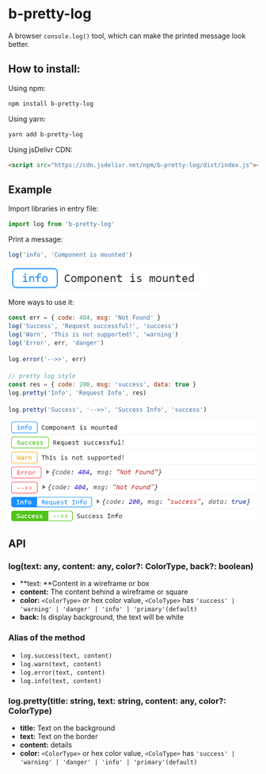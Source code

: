 # b-pretty-log

A browser `console.log()` tool, which can make the printed message look better.

## How to install:

Using npm:
```bash
npm install b-pretty-log
```

Using yarn:
```bash
yarn add b-pretty-log
```

Using jsDelivr CDN:
```html
<script src="https://cdn.jsdelivr.net/npm/b-pretty-log/dist/index.js"></script>
```

## Example

Import libraries in entry file:
```javascript
import log from 'b-pretty-log'
```

Print a message:
```javascript
log('info', 'Component is mounted')
```

![e-01](./assets/e-01.png)

More ways to use it:

```javascript
const err = { code: 404, msg: 'Not Found' }
log('Success', 'Request successful!', 'success')
log('Warn', 'This is not supported!', 'warning')
log('Error', err, 'danger')

log.error('-->>', err)

// pretty log style
const res = { code: 200, msg: 'success', data: true }
log.pretty('Info', 'Request Info', res)

log.pretty('Success', '-->>', 'Success Info', 'success')
```

![e-02](./assets/e-02.png)

## API

### log(text: any, content: any, color?: ColorType, back?: boolean)

- **text: **Content in a wireframe or box
- **content:** The content behind a wireframe or square
- **color:** `<ColorType>` or hex color value, `<ColoType>` has `'success' | 'warning' | 'danger' | 'info' | 'primary'(default)`
- **back:** Is display background, the text will be white

### Alias of the method

- `log.success(text, content)`
- `log.warn(text, content)`
- `log.error(text, content)`
- `log.info(text, content)`

### log.pretty(title: string, text: string, content: any, color?: ColorType)

- **title:** Text on the background
- **text:** Text on the border
- **content:** details
- **color:** `<ColorType>` or hex color value, `<ColoType>` has `'success' | 'warning' | 'danger' | 'info' | 'primary'(default)`

